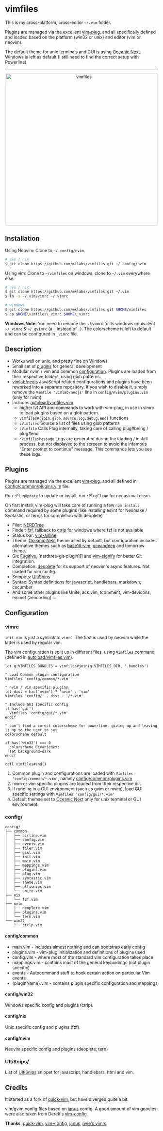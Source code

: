 # vimfiles

This is my cross-platform, cross-editor `~/.vim` folder.

Plugins are managed via the excellent
[vim-plug](https://github.com/junegunn/vim-plug), and all specifically defined
and loaded based on the platform (win32 or unix) and editor (vim or neovim).

The default theme for unix terminals and GUI is using [Oceanic Next][]. Windows
is left as default (I still need to find the correct setup with Powerline)

---

<div align="center">
  <img src="https://cdn.rawgit.com/mklabs/vimfiles/master/vim.png" alt="vimfiles"
    style="max-width:100%; height: 500px;" />
</div>

## Installation

Using Neovim: Clone to `~/.config/nvim`.
```sh
# osx / nix
$ git clone https://github.com/mklabs/vimfiles.git ~/.config/nvim
```

Using vim: Clone to `~/vimfiles` on windows, clone to `~/.vim` everywhere else.

```sh
# osx / nix
$ git clone https://github.com/mklabs/vimfiles.git ~/.vim
$ ln -s ~/.vim/vimrc ~/.vimrc

# windows
$ git clone https://github.com/mklabs/vimfiles.git $HOME/vimfiles
$ cp $HOME\vimfiles\_vimrc $HOME\_vimrc
```

**Windows Note**: You need to rename the ~/.vimrc to its windows equivalent
`~/_vimrc` & `~/_gvimrc` (a `_` instead of `.`). The colorscheme is left to
default and can be configured in `_vimrc` file.

## Description

- Works well on unix, and pretty fine on Windows
- Small set of [plugins](#plugins) for general development
- Modular nvim / vim and common [configuration](#configuration). Plugins are
  loaded from their respective folders, using glob patterns.
- [vimlab/neojs](https://github.com/vimlab/neojs) JavaScript related
  configurations and plugins have been reworked into a separate repository. If
  you wish to disable it, simply remove the `Vimfile 'vimlab/neojs'` line in
  `config/nvim/plugins.vim` (only for nvim)
- Includes [autoload/vimfiles.vim](./autoload/vimfiles.vim)
  - higher lvl API and commands to work with vim-plug, in use in vimrc to load
    plugins based on a glob pattern.
  - `vimfiles#{join,glob,source,log,debug,end}` functions
  - `:Vimfiles` Source a list of files using glob patterns
  - `:Vimfile` Calls Plug internally, taking care of calling plug#being / plug#end
  - `:VimfilesMessage` Logs are generated during the loading / install
    process, but not displayed to the screeen to avoid the infamous
    "Enter prompt to continue" message. This commands lets you see these
    logs.

## Plugins

Plugins are managed via the excellent
[vim-plug](https://github.com/junegunn/vim-plug), and all defined in
[config/common/plugins.vim] file.

Run `:PlugUpdate` to update or install, run `:PlugClean` for occasional clean.

On first install, vim-plug will take care of running a few `npm install`
command required by some plugins (like installing eslint for Neomake /
Syntastic, or ternjs for completion with deoplete)

- Filer: [NERDTree][]
- Finder: [fzf][], fallback to [ctrlp][] for windows where fzf is not available
- Status bar: [vim-airline][]
- Theme: [Oceanic Next][] theme used by default, but configuration includes
  alternative themes such as [base16-vim][], [oceandeep][] and tomorrow
  theme.
- Git: [Fugitive][], [nerdtree-git-plugin][] and [vim-signify][] for better Git integration.
- Completion: [deoplete][] for its support of neovim's async features. Not loaded for vim config.
- Snippets: [UltiSnips][]
- Syntax: Syntax definitions for javascript, handlebars, markdown, cucumber
- And some other plugins like Unite, ack.vim, tcomment, vim-devicons, emmet (zencoding) ...

[NERDTree]: https://github.com/scrooloose/nerdtree
[vim-airline]: https://github.com/vim-airline/vim-airline
[fzf]: https://github.com/junegunn/fzf.vim
[Oceanic Next]: https://github.com/mhartington/oceanic-next
[base16-vim]: https://github.com/chriskempson/base16-vim
[oceandeep]: https://github.com/vim-scripts/oceandeep
[tomorrow theme]: https://github.com/chriskempson/vim-tomorrow-theme
[Fugitive]: https://github.com/tpope/vim-fugitive
[vim-signify]: https://github.com/mhinz/vim-signify
[deoplete]: https://github.com/Shougo/deoplete.nvim
[UltiSnips]: https://github.com/sirver/ultisnips
[ctrlp]: https://github.com/ctrlpvim/ctrlp.vim

## Configuration

### vimrc

`init.vim` is just a symlink to `vimrc`. The first is used by neovim while the
latter is used by regular vim.

The vim configuration is split up in different files, using `Vimfiles` command
(defined in [autoload/vimfiles.vim](./autoload/vimfiles.vim)).

```vim
let g:VIMFILES_BUNDLES = vimfiles#join(g:VIMFILES_DIR, '.bundles')

" Load Common plugin configuration
Vimfiles 'config/common/*.vim'

" nvim / vim specific plugins
let dist = has('nvim') ? 'nvim' : 'vim'
Vimfiles 'config/' . dist . '/*.vim'

" Include GUI specific config
if has('gui')
  Vimfiles 'config/gui/*.vim'
endif

" can't find a corect colorscheme for powerline, giving up and leaving it up to the user to set
colorscheme default

if has('win32') === 0
  colorscheme OceanicNext
  set background=dark
endif

call vimfiles#end()
```

1. Common plugin and configurations are loaded with `Vimfiles
   'config/common/*.vim'`, namely [config/common/plugins.vim][]
2. nvim or vim specific plugins are loaded from their respective dir.
3. If running in a GUI environment (such as gvim or mvim), load GUI specific
   settings with `Vimfiles 'config/gui/*.vim'`
4. Default themse set to [Oceanic Next][] only for unix terminal or GUI environment.

### config/

```
config/
├── common
│   ├── airline.vim
│   ├── config.vim
│   ├── events.vim
│   ├── filer.vim
│   ├── gist.vim
│   ├── init.vim
│   ├── main.vim
│   ├── mappings.vim
│   ├── plugins.vim
│   ├── plug.vim
│   ├── syntastic.vim
│   ├── theme.vim
│   ├── ultisnips.vim
│   └── unite.vim
├── nix
│   └── fzf.vim
├── nvim
│   ├── deoplete.vim
│   ├── plugins.vim
│   └── tern.vim
└── win32
    └── ctrlp.vim
```

#### config/common

- main.vim - includes almost nothing and can bootstrap early config
- plugins.vim - vim-plug initialization and definitions of plugins used
- config.vim - where most of the standard vim configuration takes place
- mappings.vim - contains most of the general keybindings (not plugin specific)
- events - Autocommand stuff to hook certain action on particular Vim events
- {pluginName}.vim - contains plugin specific configuration and mappings

#### config/win32

Windows specific config and plugins (ctrlp).

#### config/nix

Unix specific config and plugins (fzf).

#### config/nvim

Neovim specific config and plugins (deoplete, tern)

### UltiSnips/

List of [UltiSnips][] snippet for javascript, handlebars, html and vim.

## Credits

It started as a fork of [quick-vim][], but have diverged quite a bit.

vim/gvim config files based on [janus][] config. A good amount of vim goodies
were also taken from Derek's [vim-config][]

**Thanks**: [quick-vim][], [vim-config][], [janus][], [nvie's vimrc][]

[vim-config]: https://github.com/derekwyatt/vim-config/
[janus]: http://github.com/carlhuda/janus
[quick-vim]: https://github.com/brianleroux/quick-vim/
[nvie's vimrc]: https://github.com/nvie/vimrc
[config/common/plugins.vim]: ./config/common/plugins.vim
